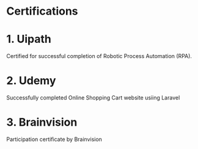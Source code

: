 # Certifications
# 1. Uipath 
Certified for successful completion of Robotic Process Automation (RPA)</h4>.

# 2. Udemy 
Successfully completed <bold>Online Shopping Cart</bold> website usiing Laravel

# 3. Brainvision
Participation certificate by Brainvision

